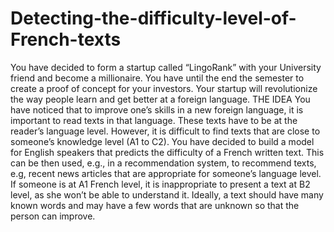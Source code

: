 # Detecting-the-difficulty-level-of-French-texts
You have decided to form a startup called “LingoRank” with your University friend and become a millionaire. You have until the end the semester to create a proof of concept for your investors. Your startup will revolutionize the way people learn and get better at a foreign language.
THE IDEA
You have noticed that to improve one’s skills in a new foreign language, it is important to read texts in that language. These texts have to be at the reader’s language level. However, it is difficult to find texts that are close to someone’s knowledge level (A1 to C2). You have decided to build a model for English speakers that predicts the difficulty of a French written text. This can be then used, e.g., in a recommendation system, to recommend texts, e.g, recent news articles that are appropriate for someone’s language level. If someone is at A1 French level, it is inappropriate to present a text at B2 level, as she won’t be able to understand it. Ideally, a text should have many known words and may have a few words that are unknown so that the person can improve.

